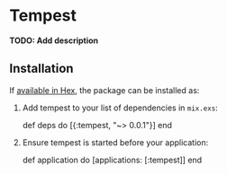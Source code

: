 # Tempest

**TODO: Add description**

## Installation

If [available in Hex](https://hex.pm/docs/publish), the package can be installed as:

  1. Add tempest to your list of dependencies in `mix.exs`:

        def deps do
          [{:tempest, "~> 0.0.1"}]
        end

  2. Ensure tempest is started before your application:

        def application do
          [applications: [:tempest]]
        end

